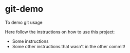 # git-demo
To demo git usage

Here follow the instructions on how to use this project:
- Some instructions
- Some other instructions that wasn't in the other commit!
